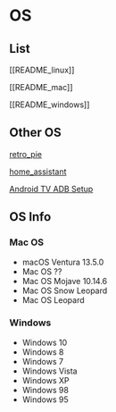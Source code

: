 # OS


## List

[[README_linux]]

[[README_mac]]

[[README_windows]]

## Other OS

[retro_pie](retro_pie.md)

[home_assistant](home_assistant.md)

[Android TV ADB Setup](ADB_devices.md)


## OS Info

### Mac OS

- macOS Ventura 13.5.0
- Mac OS ??
- Mac OS Mojave 10.14.6 
- Mac OS Snow Leopard
- Mac OS Leopard

### Windows

- Windows 10
- Windows 8
- Windows 7
- Windows Vista
- Windows XP
- Windows 98
- Windows 95